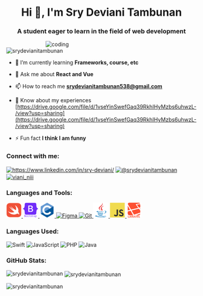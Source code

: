 <h1 align="center">Hi 👋, I'm Sry Deviani Tambunan</h1>
<h3 align="center">A student eager to learn in the field of web development</h3>

<img align="right" alt="coding" width="400" src="https://media.tenor.com/S59bPkT0pqcAAAAC/programming.gif">

<p align="left"> <img src="https://komarev.com/ghpvc/?username=srydevianitambunan&label=Profile%20views&color=0e75b6&style=flat" alt="srydevianitambunan" /> </p>

- 🌱 I’m currently learning **Frameworks, course, etc**

- 💬 Ask me about **React and Vue**

- 📫 How to reach me **srydevianitambunan538@gmail.com**

- 📄 Know about my experiences [https://drive.google.com/file/d/1vseYinSwefGaq39RkhIHyMzbs6uhwzL-/view?usp=sharing](https://drive.google.com/file/d/1vseYinSwefGaq39RkhIHyMzbs6uhwzL-/view?usp=sharing)

- ⚡ Fun fact **I think I am funny**

<h3 align="left">Connect with me:</h3>
<p align="left">
<a href="https://linkedin.com/in/https://www.linkedin.com/in/sry-deviani/" target="blank"><img align="center" src="https://raw.githubusercontent.com/rahuldkjain/github-profile-readme-generator/master/src/images/icons/Social/linked-in-alt.svg" alt="https://www.linkedin.com/in/sry-deviani/" height="30" width="40" /></a>
<a href="https://fb.com/@srydevianitambunan" target="blank"><img align="center" src="https://raw.githubusercontent.com/rahuldkjain/github-profile-readme-generator/master/src/images/icons/Social/facebook.svg" alt="@srydevianitambunan" height="30" width="40" /></a>
<a href="https://instagram.com/viani_niii" target="blank"><img align="center" src="https://raw.githubusercontent.com/rahuldkjain/github-profile-readme-generator/master/src/images/icons/Social/instagram.svg" alt="viani_niii" height="30" width="40" /></a>
</p>

<h3 align="left">Languages and Tools:</h3>
<p align="left"> 
    <a href="https://developer.apple.com/swift/" target="_blank" rel="noreferrer">
        <img src="https://raw.githubusercontent.com/devicons/devicon/master/icons/swift/swift-original.svg" alt="Swift" width="40" height="40"/> 
    </a>
    <a href="https://getbootstrap.com" target="_blank" rel="noreferrer"> 
        <img src="https://raw.githubusercontent.com/devicons/devicon/master/icons/bootstrap/bootstrap-plain-wordmark.svg" alt="Bootstrap" width="40" height="40"/> 
    </a>
    <a href="https://www.cprogramming.com/" target="_blank" rel="noreferrer"> 
        <img src="https://raw.githubusercontent.com/devicons/devicon/master/icons/c/c-original.svg" alt="C" width="40" height="40"/> 
    </a>
    <a href="https://www.figma.com/" target="_blank" rel="noreferrer"> 
        <img src="https://www.vectorlogo.zone/logos/figma/figma-icon.svg" alt="Figma" width="40" height="40"/> 
    </a>
    <a href="https://git-scm.com/" target="_blank" rel="noreferrer"> 
        <img src="https://www.vectorlogo.zone/logos/git-scm/git-scm-icon.svg" alt="Git" width="40" height="40"/> 
    </a>
    <a href="https://www.java.com" target="_blank" rel="noreferrer"> 
        <img src="https://raw.githubusercontent.com/devicons/devicon/master/icons/java/java-original.svg" alt="Java" width="40" height="40"/> 
    </a>
    <a href="https://developer.mozilla.org/en-US/docs/Web/JavaScript" target="_blank" rel="noreferrer"> 
        <img src="https://raw.githubusercontent.com/devicons/devicon/master/icons/javascript/javascript-original.svg" alt="JavaScript" width="40" height="40"/> 
    </a>
    <a href="https://laravel.com/" target="_blank" rel="noreferrer"> 
        <img src="https://raw.githubusercontent.com/devicons/devicon/master/icons/laravel/laravel-plain-wordmark.svg" alt="Laravel" width="40" height="40"/> 
    </a>
</p>

<h3 align="left">Languages Used:</h3>
<p>
    <img src="https://img.shields.io/badge/Swift-%23FA7343.svg?style=for-the-badge&logo=swift&logoColor=white" alt="Swift"/>
    <img src="https://img.shields.io/badge/JavaScript-%23F7DF1E.svg?style=for-the-badge&logo=javascript&logoColor=black" alt="JavaScript"/>
    <img src="https://img.shields.io/badge/PHP-%23777BB4.svg?style=for-the-badge&logo=php&logoColor=white" alt="PHP"/>
    <img src="https://img.shields.io/badge/Java-%23ED8B00.svg?style=for-the-badge&logo=java&logoColor=white" alt="Java"/>
</p>

<h3 align="left">GitHub Stats:</h3>
<p><img align="left" src="https://github-readme-stats.vercel.app/api/top-langs?username=srydevianitambunan&show_icons=true&locale=en&layout=compact&langs_count=10" alt="srydevianitambunan" /></p>

<p>&nbsp;<img align="center" src="https://github-readme-stats.vercel.app/api?username=srydevianitambunan&show_icons=true&locale=en" alt="srydevianitambunan" /></p>

<p><img align="center" src="https://github-readme-streak-stats.herokuapp.com/?user=srydevianitambunan&" alt="srydevianitambunan" /></p>
